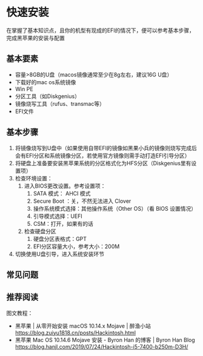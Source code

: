 # 快速安装
在掌握了基本知识点，且你的机型有现成的EFI的情况下，便可以参考基本步骤，完成黑苹果的安装与配置


## 基本要素
* 容量>8GB的U盘（macos镜像通常至少在8g左右，建议16G U盘）
* 下载好的mac os系统镜像
* Win PE 
* 分区工具（如Diskgenius）
* 镜像烧写工具（rufus、transmac等）
* EFI文件
## 基本步骤
1. 将镜像烧写到U盘中（如果使用自带EFI的镜像如黑果小兵的镜像则烧写完成后会有EFI分区和系统镜像分区，若使用官方镜像则需手动打造EFI引导分区）
2. 将硬盘上准备要安装黑苹果系统的分区格式化为HFS分区（Diskgenius里有设置项）
3. 检查环境设置：
   1. 进入BIOS更改设置。参考设置项：
      1. SATA 模式： AHCI 模式
      2. Secure Boot ：关，不然无法进入 Clover
      3. 操作系统模式选择：其他操作系统（Other OS）（看 BIOS 设置情况）
      4. 引导模式选择：UEFI
      5. CSM：打开，如果有的话
   2. 检查硬盘分区
      1. 硬盘分区表格式：GPT
      2. EFI分区容量大小，参考大小：200M
4. 切换使用U盘引导，进入系统安装环节
## 常见问题




## 推荐阅读

图文教程：
* 黑苹果 | 从零开始安装 macOS 10.14.x Mojave | 醉渔小站
<https://blog.zuiyu1818.cn/posts/Hackintosh.html>
* 黑苹果 Mac OS 10.14.6 Mojave 安装 - Byron Han 的博客 | Byron Han Blog
<https://blog.hanjl.com/2019/07/24/Hackintosh-i5-7400-b250m-D3H/>